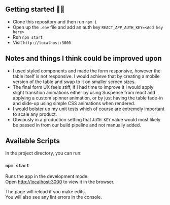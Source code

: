 ## Getting started 🐱‍💻 

- Clone this repository and then run `npm i`
- Open up the `.env` file and add an auth key
`REACT_APP_AUTH_KEY=<Add key here>`
- Run `npm start` 
- Visit `http://localhost:3000` 

## Notes and things I think could be improved upon
- I used styled components and made the form responsive, however the table itself is not responsive. I would achieve that by creating a mobile version of the table and swap to it on smaller screen sizes. 
- The final form UX feels stiff, if I had time to improve it I would apply slight transition animations either by using Suspense from react and applying a custom spinner animation, or by just having the table fade-in and slide-up using simple CSS animations when rendered. 
- I would bolster up my unit tests which of course are extremely important to scale any product. 
- Obviously in a production setting that `AUTH_KEY` value would most likely be passed in from our build pipeline and not manually added. 

## Available Scripts

In the project directory, you can run:

### `npm start`

Runs the app in the development mode.\
Open [http://localhost:3000](http://localhost:3000) to view it in the browser.

The page will reload if you make edits.\
You will also see any lint errors in the console.
